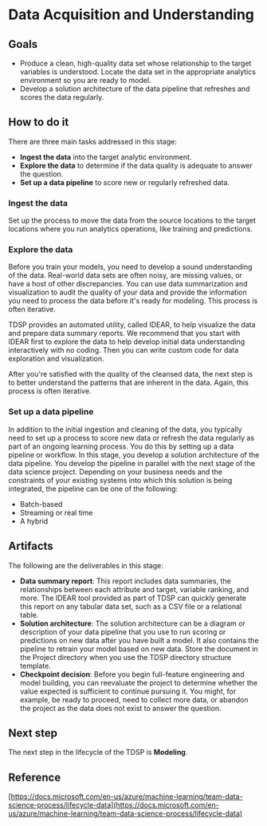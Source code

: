 # Data Acquisition and Understanding

## Goals

* Produce a clean, high-quality data set whose relationship to the target variables is understood. Locate the data set in the appropriate analytics environment so you are ready to model.
* Develop a solution architecture of the data pipeline that refreshes and scores the data regularly.

## How to do it

There are three main tasks addressed in this stage:

* **Ingest the data** into the target analytic environment.
* **Explore the data** to determine if the data quality is adequate to answer the question.
* **Set up a data pipeline** to score new or regularly refreshed data.

### Ingest the data

Set up the process to move the data from the source locations to the target locations where you run analytics operations, like training and predictions.

### Explore the data

Before you train your models, you need to develop a sound understanding of the data. Real-world data sets are often noisy, are missing values, or have a host of other discrepancies. You can use data summarization and visualization to audit the quality of your data and provide the information you need to process the data before it's ready for modeling. This process is often iterative.

TDSP provides an automated utility, called IDEAR, to help visualize the data and prepare data summary reports. We recommend that you start with IDEAR first to explore the data to help develop initial data understanding interactively with no coding. Then you can write custom code for data exploration and visualization.

After you're satisfied with the quality of the cleansed data, the next step is to better understand the patterns that are inherent in the data. Again, this process is often iterative. 

### Set up a data pipeline

In addition to the initial ingestion and cleaning of the data, you typically need to set up a process to score new data or refresh the data regularly as part of an ongoing learning process. You do this by setting up a data pipeline or workflow. In this stage, you develop a solution architecture of the data pipeline. You develop the pipeline in parallel with the next stage of the data science project. Depending on your business needs and the constraints of your existing systems into which this solution is being integrated, the pipeline can be one of the following:

* Batch-based
* Streaming or real time
* A hybrid

## Artifacts

The following are the deliverables in this stage:

* **Data summary report**: This report includes data summaries, the relationships between each attribute and target, variable ranking, and more. The IDEAR tool provided as part of TDSP can quickly generate this report on any tabular data set, such as a CSV file or a relational table.  
* **Solution architecture**: The solution architecture can be a diagram or description of your data pipeline that you use to run scoring or predictions on new data after you have built a model. It also contains the pipeline to retrain your model based on new data. Store the document in the Project directory when you use the TDSP directory structure template. 
* **Checkpoint decision**: Before you begin full-feature engineering and model building, you can reevaluate the project to determine whether the value expected is sufficient to continue pursuing it. You might, for example, be ready to proceed, need to collect more data, or abandon the project as the data does not exist to answer the question.  

## Next step

The next step in the lifecycle of the TDSP is **Modeling**. 

## Reference

[https://docs.microsoft.com/en-us/azure/machine-learning/team-data-science-process/lifecycle-data](https://docs.microsoft.com/en-us/azure/machine-learning/team-data-science-process/lifecycle-data)

